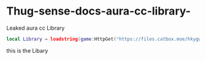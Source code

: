 # Thug-sense-docs-aura-cc-library-
Leaked aura cc Library
 

```lua
local Library = loadstring(game:HttpGet("https://files.catbox.moe/hkygwi.txt"))()
```
this is the Libary 
